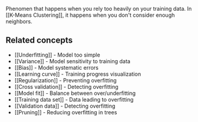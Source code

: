 Phenomen that happens when you rely too heavily on your training data. In [[K-Means Clustering]], it happens when you don't consider enough neighbors.



## Related concepts

- [[Underfitting]] - Model too simple
- [[Variance]] - Model sensitivity to training data
- [[Bias]] - Model systematic errors
- [[Learning curve]] - Training progress visualization
- [[Regularization]] - Preventing overfitting
- [[Cross validation]] - Detecting overfitting
- [[Model fit]] - Balance between over/underfitting
- [[Training data set]] - Data leading to overfitting
- [[Validation data]] - Detecting overfitting
- [[Pruning]] - Reducing overfitting in trees
